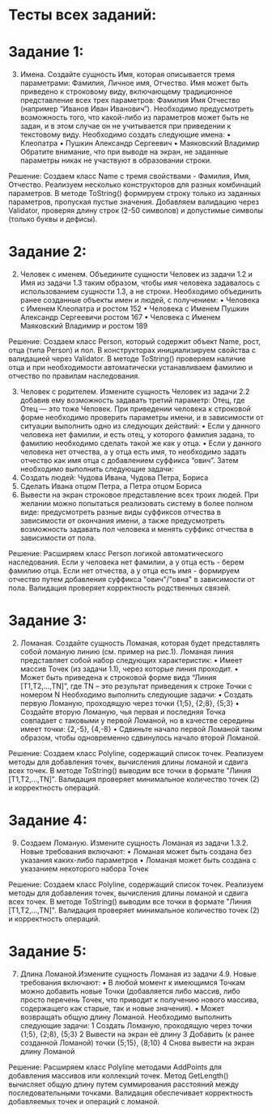 # Тесты всех заданий:
# Задание 1: 
3. Имена.
Создайте сущность Имя, которая описывается тремя параметрами: Фамилия, Личное имя,
Отчество. Имя может быть приведено к строковому виду, включающему традиционное
представление всех трех параметров: Фамилия Имя Отчество (например “Иванов Иван
Иванович”). Необходимо предусмотреть возможность того, что какой-либо из параметров может
быть не задан, и в этом случае он не учитывается при приведении к текстовому виду.
Необходимо создать следующие имена:
• Клеопатра
• Пушкин Александр Сергеевич
• Маяковский Владимир
Обратите внимание, что при выводе на экран, не заданные параметры никак не участвуют в
образовании строки.

Решение: Создаем класс Name с тремя свойствами - Фамилия, Имя, Отчество. Реализуем несколько конструкторов для разных комбинаций параметров. В методе ToString() формируем строку только из заданных параметров, пропуская пустые значения. Добавляем валидацию через Validator, проверяя длину строк (2-50 символов) и допустимые символы (только буквы и дефисы).

# Задание 2:
2. Человек с именем.
Объедините сущности Человек из задачи 1.2 и Имя из задачи 1.3 таким образом, чтобы имя
человека задавалось с использованием сущности 1.3, а не строки.
Необходимо объединить ранее созданные объекты имен и людей, с получением:
• Человека с Именем Клеопатра и ростом 152
• Человека с Именем Пушкин Александр Сергеевичи ростом 167
• Человека с Именем Маяковский Владимир и ростом 189

Решение: Создаем класс Person, который содержит объект Name, рост, отца (типа Person) и пол. В конструкторах инициализируем свойства с валидацией через Validator. В методе ToString() проверяем наличие отца и при необходимости автоматически устанавливаем фамилию и отчество по правилам наследования.

3. Человек с родителем.
Измените сущность Человек из задачи 2.2 добавив ему возможность задавать третий параметр:
Отец, где Отец — это тоже Человек. При приведении человека к строковой форме необходимо
проверить параметры имени, и в зависимости от ситуации выполнить одно из следующих
действий:
• Если у данного человека нет фамилии, и есть отец, у которого фамилия задана, то
фамилию необходимо сделать такой же как у отца.
• Если у данного человека нет отчества, а у отца есть имя, то необходимо задать отчество
как имя отца с добавлением суффикса “ович”.
Затем необходимо выполнить следующие задачи:
1. Создать людей: Чудова Ивана, Чудова Петра, Бориса
2. Сделать Ивана отцом Петра, а Петра отцом Бориса
3. Вывести на экран строковое представление всех троих людей.
При желании можно попытаться реализовать систему в более полном виде: предусмотреть
разные виды суффиксов отчества в зависимости от окончания имени, а также предусмотреть
возможность задавать пол человека и менять суффикс отчества в зависимости от пола.

Решение: Расширяем класс Person логикой автоматического наследования. Если у человека нет фамилии, а у отца есть - берем фамилию отца. Если нет отчества, а у отца есть имя - формируем отчество путем добавления суффикса "ович"/"овна" в зависимости от пола. Валидация проверяет корректность родственных связей.

# Задание 3:
2. Ломаная.
Создайте сущность Ломаная, которая будет представлять собой ломаную линию (см. пример на
рис.1). Ломаная линия представляет собой набор следующих характеристик:
• Имеет массив Точек (из задачи 1.1), через которые линия проходит.
• Может быть приведена к строковой форме вида “Линия [Т1,T2,…,TN]”, где TN – это
результат приведения к строке Точки с номером N
Необходимо выполнить следующие задачи:
• Создать первую Ломаную, проходящую через точки {1;5}, {2;8}, {5;3}
• Создайте вторую Ломаную, чья первая и последняя Точка совпадает с таковыми у первой
Ломаной, но в качестве середины имеет точки: {2,-5}, {4,-8}
• Сдвиньте начало первой Ломаной таким образом, чтобы одновременно сдвинулось
начало второй Ломаной.

Решение: Создаем класс Polyline, содержащий список точек. Реализуем методы для добавления точек, вычисления длины ломаной и сдвига всех точек. В методе ToString() выводим все точки в формате "Линия [T1,T2,...,TN]". Валидация проверяет минимальное количество точек (2) и корректность операций.

# Задание 4:
9. Создаем Ломаную.
Измените сущность Ломаная из задачи 1.3.2. Новые требования включают:
• Ломаная может быть создана без указания каких-либо параметров
• Ломаная может быть создана с указанием некоторого набора Точек

Решение: Создаем класс Polyline, содержащий список точек. Реализуем методы для добавления точек, вычисления длины ломаной и сдвига всех точек. В методе ToString() выводим все точки в формате "Линия [T1,T2,...,TN]". Валидация проверяет минимальное количество точек (2) и корректность операций.

# Задание 5:
7. Длина Ломаной.Измените сущность Ломаная из задачи 4.9. Новые требования включают:
• В любой момент к имеющимся Точкам можно добавить новые Точки (добавляется либо
массив, либо просто перечень Точек, что приводит к получению нового массива,
содержащего как старые, так и новые значения).
• Может возвращать общую длину Ломаной.
Необходимо выполнить следующие задачи:
1 Создать Ломаную, проходящую через точки {1;5}, {2;8}, {5;3}
2 Вывести на экран её длину
3 Добавить (к ранее созданной Ломаной) точки {5;15}, {8;10}
4 Снова вывести на экран длину Ломаной

Решение: Расширяем класс Polyline методами AddPoints для добавления массивов или коллекций точек. Метод GetLength() вычисляет общую длину путем суммирования расстояний между последовательными точками. Валидация обеспечивает корректность добавляемых точек и операций с ломаной.
